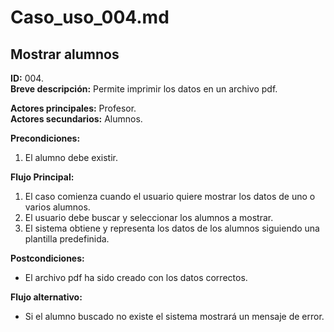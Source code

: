# Caso_uso_004.md

## Mostrar alumnos

**ID:** 004.  
**Breve descripción:** Permite imprimir los datos en un archivo pdf.

**Actores principales:** Profesor.  
**Actores secundarios:** Alumnos.

**Precondiciones:**

1. El alumno debe existir.

**Flujo Principal:**

1. El caso comienza cuando el usuario quiere mostrar los datos de uno o varios alumnos.
2. El usuario debe buscar y seleccionar los alumnos a mostrar.
3. El sistema obtiene y representa los datos de los alumnos siguiendo una plantilla predefinida.

**Postcondiciones:**

* El archivo pdf ha sido creado con los datos correctos.

**Flujo alternativo:**

* Si el alumno buscado no existe el sistema mostrará un mensaje de error.